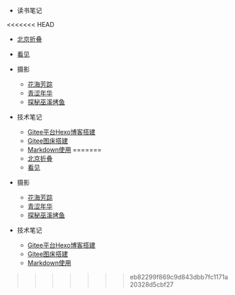 <!-- docs/_sidebar.md --> 
* 读书笔记

<<<<<<< HEAD
  * [北京折叠](posts/beijingzhedie) 
  * [看见](posts/kanjian)

* 摄影

  * [花海芳踪](posts/huahaifangzong) 
  * [青涩年华](posts/qingsenianhua)
  * [探秘巫溪烤鱼](posts/wuxikaoyu) 

* 技术笔记

  * [Gitee平台Hexo博客搭建](posts/hexoblog) 
  * [Gitee图床搭建](posts/giteepic)
  * [Markdown使用](posts/hexomarkdown)
=======
  * [北京折叠](posts/BeijingZhedie) 
  * [看见](posts/KanJian)

* 摄影

  * [花海芳踪](posts/花海芳踪) 
  * [青涩年华](posts/青涩年华)
  * [探秘巫溪烤鱼](posts/探秘巫溪烤鱼)  

* 技术笔记

  * [Gitee平台Hexo博客搭建](posts/Gitee平台Hexo博客搭建笔记) 
  * [Gitee图床搭建](posts/Gitee图床搭建笔记)
  * [Markdown使用](posts/Hexo下Markdown的使用)
>>>>>>> eb82299f869c9d843dbb7fc1171a20328d5cbf27
